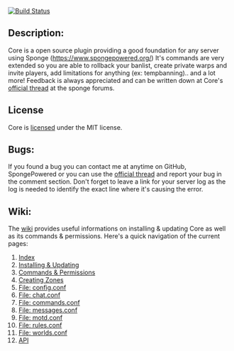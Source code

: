 [![Build Status](http://minecraft.je:8080/buildStatus/icon?job=Core)](http://minecraft.je:8080/job/Core/)

Description:
---
Core is a open source plugin providing a good foundation for any server using Sponge (https://www.spongepowered.org/)
It's commands are very extended so you are able to rollback your banlist, create private warps and invite players,
add limitations for anything (ex: tempbanning).. and a lot more! Feedback is always appreciated and can be written
down at Core's [official thread](https://forums.spongepowered.org/t/core-v1-8-2b-kick-ban-mute-teleport-homes-warps-spawns-time-weather-and-much-more/9152) at the sponge forums.

License
---
Core is [licensed](https://github.com/CreepsterLGC/Core/blob/master/Core/license.txt) under the MIT license.

Bugs:
---
If you found a bug you can contact me at anytime on GitHub, SpongePowered or you can use the [official thread](https://forums.spongepowered.org/t/core-v1-8-2b-kick-ban-mute-teleport-homes-warps-spawns-time-weather-and-much-more/9152) and report your bug in the comment section. Don't forget to leave a link for your server log as the log is needed to identify the exact line where it's causing the error.

Wiki:
---
The [wiki](https://github.com/CreepsterLGC/Core/wiki) provides useful informations on installing & updating Core as well as its commands & permissions. Here's a quick navigation of the current pages:

1. [Index](https://github.com/CreepsterLGC/Core/wiki)
2. [Installing & Updating](https://github.com/CreepsterLGC/Core/wiki/Installing-&-Updating)
3. [Commands & Permissions](https://github.com/CreepsterLGC/Core/wiki/Commands-&-Permissions)
4. [Creating Zones](https://github.com/CreepsterLGC/Core/wiki/Creating-Zones)
5. [File: config.conf](https://github.com/CreepsterLGC/Core/wiki/config.conf)
6. [File: chat.conf](https://github.com/CreepsterLGC/Core/wiki/chat.conf)
7. [File: commands.conf](https://github.com/CreepsterLGC/Core/wiki/commands.conf)
8. [File: messages.conf](https://github.com/CreepsterLGC/Core/wiki/messages.conf)
9. [File: motd.conf](https://github.com/CreepsterLGC/Core/wiki/motd.conf)
10. [File: rules.conf](https://github.com/CreepsterLGC/Core/wiki/rules.conf)
11. [File: worlds.conf](https://github.com/CreepsterLGC/Core/wiki/worlds.conf)
12. [API](https://github.com/CreepsterLGC/Core/wiki/API)
